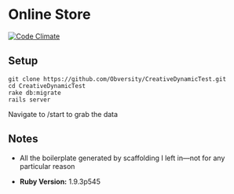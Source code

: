 # Online Store

[![Code Climate](https://codeclimate.com/github/Obversity/CreativeDynamicTest/badges/gpa.svg)](https://codeclimate.com/github/Obversity/CreativeDynamicTest)

## Setup

```
git clone https://github.com/Obversity/CreativeDynamicTest.git
cd CreativeDynamicTest
rake db:migrate
rails server
```
Navigate to /start to grab the data

## Notes

- All the boilerplate generated by scaffolding I left in—not for any particular reason

- **Ruby Version:** 1.9.3p545